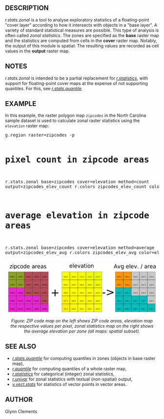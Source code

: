 <h2>DESCRIPTION</h2>

<em>r.stats.zonal</em> is a tool to analyse exploratory statistics of a
floating-point "cover layer" according to how it intersects with objects
in a "base layer". A variety of standard statistical measures are possible.
This type of analysis is often called <em>zonal statistics</em>.
The zones are specified as the <b>base</b> raster map and
the statistics are computed from cells in the <b>cover</b> raster map.
Notably, the output of this module is spatial:
The resulting values are recorded as cell values in the <b>output</b> raster map.

<h2>NOTES</h2>

<em>r.stats.zonal</em> is intended to be a partial replacement for
<em><a href="r.statistics.html">r.statistics</a></em>, with support
for floating-point cover maps at the expense of not supporting
quantiles. For this, see <em><a href="r.stats.quantile.html">r.stats.quantile</a></em>.

<h2>EXAMPLE</h2>

In this example, the raster polygon map <code>zipcodes</code> in the North
Carolina sample dataset is used to calculate zonal raster statistics using
the <code>elevation</code> raster map:

<div class="code"><pre>
g.region raster=zipcodes -p

# pixel count in zipcode areas
r.stats.zonal base=zipcodes cover=elevation method=count output=zipcodes_elev_count
r.colors zipcodes_elev_count color=gyr -g

# average elevation in zipcode areas
r.stats.zonal base=zipcodes cover=elevation method=average output=zipcodes_elev_avg
r.colors zipcodes_elev_avg color=elevation -g
</pre></div>

<p>
<!-- generated with graphics_for_description.ipynb -->
<div align="center" style="margin: 10px">
     <a href="r_stats.zonal.png">
         <img src="r_stats.zonal.png" alt="Zonal (average) elevation statistics" border="0">
     </a>
     <br><br>
     <i>Figure: ZIP code map on the left shows ZIP code areas,
     elevation map the respective values per pixel,
     zonal statistics map on the right shows the average elevation per zone
     (all maps: spatial subset).</i>
</div>


<h2>SEE ALSO</h2>

<ul>
    <li>
        <em><a href="r.stats.quantile.html">r.stats.quantile</a></em>
        for computing quantiles in zones (objects in base raster map),
    </li>
    <li>
        <em><a href="r.quantile.html">r.quantile</a></em>
        for computing quantiles of a whole raster map,
    </li>
    <li>
        <em><a href="r.statistics.html">r.statistics</a></em>
        for categorical (integer) zonal statistics,
    </li>
    <li>
        <em><a href="r.univar.html">r.univar</a></em>
        for zonal statistics with textual (non-spatial) output,
    </li>
    <li>
        <em><a href="v.vect.stats.html">v.vect.stats</a></em>
        for statistics of vector points in vector areas.
    </li>
</ul>

<h2>AUTHOR</h2>

Glynn Clements
